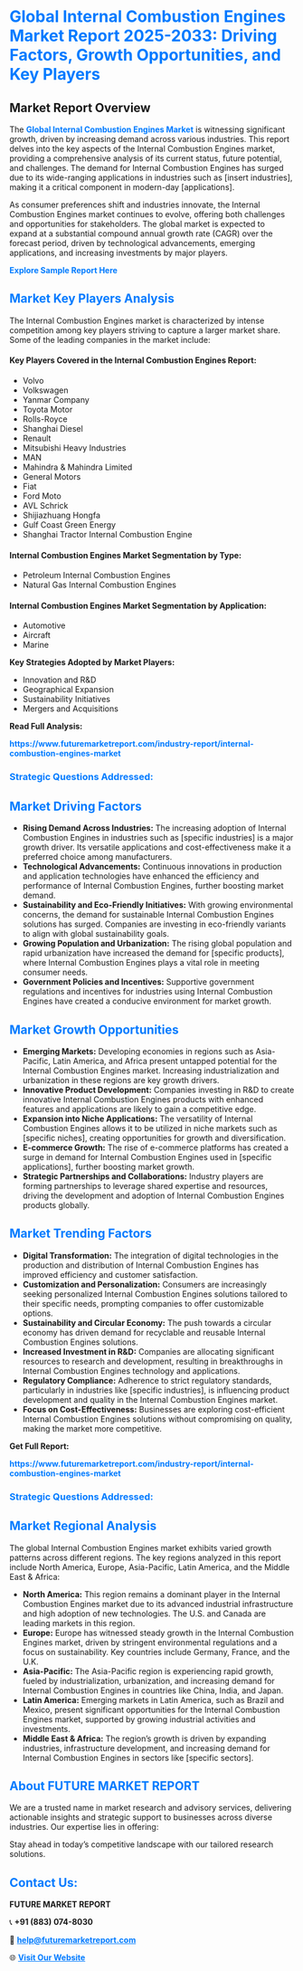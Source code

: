 <h1 style="color: #007BFF;">Global Internal Combustion Engines Market Report 2025-2033: Driving Factors, Growth Opportunities, and Key Players</h1>

<section id="overview">
<h2>Market Report Overview</h2>
<p>The <a href="https://www.futuremarketreport.com/industry-report/internal-combustion-engines-market" style="color: #007BFF; text-decoration: none;"><strong>Global Internal Combustion Engines Market</strong></a> is witnessing significant growth, driven by increasing demand across various industries. This report delves into the key aspects of the Internal Combustion Engines market, providing a comprehensive analysis of its current status, future potential, and challenges. The demand for Internal Combustion Engines has surged due to its wide-ranging applications in industries such as [insert industries], making it a critical component in modern-day [applications].</p>
<p>As consumer preferences shift and industries innovate, the Internal Combustion Engines market continues to evolve, offering both challenges and opportunities for stakeholders. The global market is expected to expand at a substantial compound annual growth rate (CAGR) over the forecast period, driven by technological advancements, emerging applications, and increasing investments by major players.</p>
</section>

<section id="overview">
<p><a href="https://www.futuremarketreport.com/request-sample/reportId=41383" style="color: #007BFF; text-decoration: none;"><strong>Explore Sample Report Here</strong></a></p>
</section>

<section id="key-players">
<h2 style="color: #007BFF;">Market Key Players Analysis</h2>
<p>The Internal Combustion Engines market is characterized by intense competition among key players striving to capture a larger market share. Some of the leading companies in the market include:</p>
<h4>Key Players Covered in the Internal Combustion Engines Report:</h4>
<ul><li>Volvo</li><li>Volkswagen</li><li>Yanmar Company</li><li>Toyota Motor</li><li>Rolls-Royce</li><li>Shanghai Diesel</li><li>Renault</li><li>Mitsubishi Heavy Industries</li><li>MAN</li><li>Mahindra &amp; Mahindra Limited</li><li>General Motors</li><li>Fiat</li><li>Ford Moto</li><li>AVL Schrick</li><li>Shijiazhuang Hongfa</li><li>Gulf Coast Green Energy</li><li>Shanghai Tractor Internal Combustion Engine</li></ul>
<h4>Internal Combustion Engines Market Segmentation by Type:</h4>
<ul><li>Petroleum Internal Combustion Engines</li><li>Natural Gas Internal Combustion Engines</li></ul>

<h4>Internal Combustion Engines Market Segmentation by Application:</h4>
<ul><li>Automotive</li><li>Aircraft</li><li>Marine</li></ul>
<p><strong>Key Strategies Adopted by Market Players:</strong></p>
<ul>
<li>Innovation and R&D</li>
<li>Geographical Expansion</li>
<li>Sustainability Initiatives</li>
<li>Mergers and Acquisitions</li>
</ul>
</section>

<section>
<p><strong>Read Full Analysis: </strong></p><a href="https://www.futuremarketreport.com/industry-report/internal-combustion-engines-market" style="color: #007BFF; text-decoration: none;"><strong>https://www.futuremarketreport.com/industry-report/internal-combustion-engines-market</strong></a>
<h3 style="color: #007BFF;">Strategic Questions Addressed:</h3>
</section>

<section id="driving-factors">
<h2 style="color: #007BFF;">Market Driving Factors</h2>
<ul>
<li><strong>Rising Demand Across Industries:</strong> The increasing adoption of Internal Combustion Engines in industries such as [specific industries] is a major growth driver. Its versatile applications and cost-effectiveness make it a preferred choice among manufacturers.</li>
<li><strong>Technological Advancements:</strong> Continuous innovations in production and application technologies have enhanced the efficiency and performance of Internal Combustion Engines, further boosting market demand.</li>
<li><strong>Sustainability and Eco-Friendly Initiatives:</strong> With growing environmental concerns, the demand for sustainable Internal Combustion Engines solutions has surged. Companies are investing in eco-friendly variants to align with global sustainability goals.</li>
<li><strong>Growing Population and Urbanization:</strong> The rising global population and rapid urbanization have increased the demand for [specific products], where Internal Combustion Engines plays a vital role in meeting consumer needs.</li>
<li><strong>Government Policies and Incentives:</strong> Supportive government regulations and incentives for industries using Internal Combustion Engines have created a conducive environment for market growth.</li>
</ul>
</section>

<section id="growth-opportunities">
<h2 style="color: #007BFF;">Market Growth Opportunities</h2>
<ul>
<li><strong>Emerging Markets:</strong> Developing economies in regions such as Asia-Pacific, Latin America, and Africa present untapped potential for the Internal Combustion Engines market. Increasing industrialization and urbanization in these regions are key growth drivers.</li>
<li><strong>Innovative Product Development:</strong> Companies investing in R&D to create innovative Internal Combustion Engines products with enhanced features and applications are likely to gain a competitive edge.</li>
<li><strong>Expansion into Niche Applications:</strong> The versatility of Internal Combustion Engines allows it to be utilized in niche markets such as [specific niches], creating opportunities for growth and diversification.</li>
<li><strong>E-commerce Growth:</strong> The rise of e-commerce platforms has created a surge in demand for Internal Combustion Engines used in [specific applications], further boosting market growth.</li>
<li><strong>Strategic Partnerships and Collaborations:</strong> Industry players are forming partnerships to leverage shared expertise and resources, driving the development and adoption of Internal Combustion Engines products globally.</li>
</ul>
</section>

<section id="trending-factors">
<h2 style="color: #007BFF;">Market Trending Factors</h2>
<ul>
<li><strong>Digital Transformation:</strong> The integration of digital technologies in the production and distribution of Internal Combustion Engines has improved efficiency and customer satisfaction.</li>
<li><strong>Customization and Personalization:</strong> Consumers are increasingly seeking personalized Internal Combustion Engines solutions tailored to their specific needs, prompting companies to offer customizable options.</li>
<li><strong>Sustainability and Circular Economy:</strong> The push towards a circular economy has driven demand for recyclable and reusable Internal Combustion Engines solutions.</li>
<li><strong>Increased Investment in R&D:</strong> Companies are allocating significant resources to research and development, resulting in breakthroughs in Internal Combustion Engines technology and applications.</li>
<li><strong>Regulatory Compliance:</strong> Adherence to strict regulatory standards, particularly in industries like [specific industries], is influencing product development and quality in the Internal Combustion Engines market.</li>
<li><strong>Focus on Cost-Effectiveness:</strong> Businesses are exploring cost-efficient Internal Combustion Engines solutions without compromising on quality, making the market more competitive.</li>
</ul>
</section>

<section>
<p><strong>Get Full Report: </strong></p><a href="https://www.futuremarketreport.com/industry-report/internal-combustion-engines-market" style="color: #007BFF; text-decoration: none;"><strong>https://www.futuremarketreport.com/industry-report/internal-combustion-engines-market</strong></a>
<h3 style="color: #007BFF;">Strategic Questions Addressed:</h3>
</section>


<section id="regional-analysis">
<h2 style="color: #007BFF;">Market Regional Analysis</h2>
<p>The global Internal Combustion Engines market exhibits varied growth patterns across different regions. The key regions analyzed in this report include North America, Europe, Asia-Pacific, Latin America, and the Middle East & Africa:</p>
<ul>
<li><strong>North America:</strong> This region remains a dominant player in the Internal Combustion Engines market due to its advanced industrial infrastructure and high adoption of new technologies. The U.S. and Canada are leading markets in this region.</li>
<li><strong>Europe:</strong> Europe has witnessed steady growth in the Internal Combustion Engines market, driven by stringent environmental regulations and a focus on sustainability. Key countries include Germany, France, and the U.K.</li>
<li><strong>Asia-Pacific:</strong> The Asia-Pacific region is experiencing rapid growth, fueled by industrialization, urbanization, and increasing demand for Internal Combustion Engines in countries like China, India, and Japan.</li>
<li><strong>Latin America:</strong> Emerging markets in Latin America, such as Brazil and Mexico, present significant opportunities for the Internal Combustion Engines market, supported by growing industrial activities and investments.</li>
<li><strong>Middle East & Africa:</strong> The region’s growth is driven by expanding industries, infrastructure development, and increasing demand for Internal Combustion Engines in sectors like [specific sectors].</li>
</ul>
</section>

<footer>
<h2 style="color: #007BFF;">About FUTURE MARKET REPORT</h2>
<p>We are a trusted name in market research and advisory services, delivering actionable insights and strategic support to businesses across diverse industries. Our expertise lies in offering:</p>

<p>Stay ahead in today’s competitive landscape with our tailored research solutions.</p>

<h2 style="color: #007BFF;">Contact Us:</h2>
<p><strong>FUTURE MARKET REPORT</strong></p>
<p>📞 <strong>+91 (883) 074-8030</strong></p>
<p>📧 <strong><a href="mailto:help@futuremarketreport.com" style="color: #007BFF;">help@futuremarketreport.com</a></strong></p>
<p>🌐 <strong><a href="https://www.futuremarketreport.com/" style="color: #007BFF;">Visit Our Website</a></strong></p>
</footer>